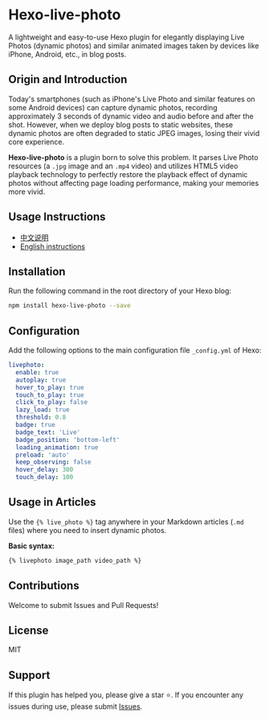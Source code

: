 # Hexo-live-photo

A lightweight and easy-to-use Hexo plugin for elegantly displaying Live Photos (dynamic photos) and similar animated images taken by devices like iPhone, Android, etc., in blog posts.

## Origin and Introduction

Today's smartphones (such as iPhone's Live Photo and similar features on some Android devices) can capture dynamic photos, recording approximately 3 seconds of dynamic video and audio before and after the shot. However, when we deploy blog posts to static websites, these dynamic photos are often degraded to static JPEG images, losing their vivid core experience.

**Hexo-live-photo** is a plugin born to solve this problem. It parses Live Photo resources (a `.jpg` image and an `.mp4` video) and utilizes HTML5 video playback technology to perfectly restore the playback effect of dynamic photos without affecting page loading performance, making your memories more vivid.

## Usage Instructions

- [中文说明](https://www.g2022cyk.top/2025/09/01/hexo-live-photo使用说明)
- [English instructions](https://www.g2022cyk.top/2025/09/01/hexo-live-photo-user-guide)

## Installation

Run the following command in the root directory of your Hexo blog:

```bash
npm install hexo-live-photo --save
```

## Configuration

Add the following options to the main configuration file `_config.yml` of Hexo:

```yaml
livephoto:
  enable: true
  autoplay: true
  hover_to_play: true
  touch_to_play: true
  click_to_play: false
  lazy_load: true
  threshold: 0.8
  badge: true
  badge_text: 'Live'
  badge_position: 'bottom-left'
  loading_animation: true
  preload: 'auto'
  keep_observing: false
  hover_delay: 300
  touch_delay: 100
```

## Usage in Articles

Use the `{% live_photo %}` tag anywhere in your Markdown articles (`.md` files) where you need to insert dynamic photos.

**Basic syntax:**

```markdown
{% livephoto image_path video_path %}
```

## Contributions

Welcome to submit Issues and Pull Requests!

## License

MIT

## Support

If this plugin has helped you, please give a star ⭐. If you encounter any issues during use, please submit [Issues](https://github.com/cykzht/hexo-live-photo/issues).